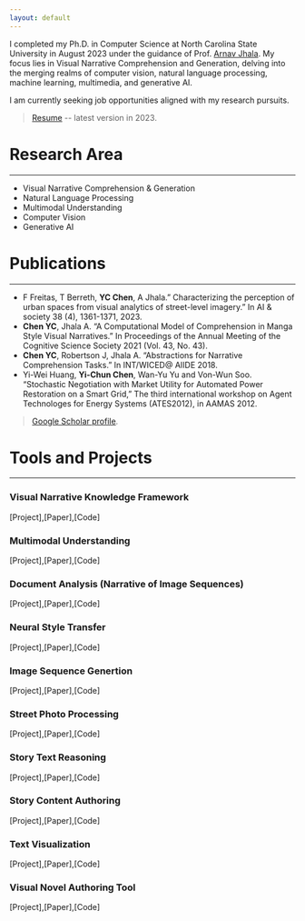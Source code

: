 ```yaml
---
layout: default
---
```


I completed my Ph.D. in Computer Science at North Carolina State University in August 2023 under the guidance of Prof. [Arnav Jhala](https://www.csc.ncsu.edu/people/ahjhala).
My focus lies in Visual Narrative Comprehension and Generation, delving into the merging realms of computer vision, natural language processing, machine learning, multimedia, and generative AI.

I am currently seeking job opportunities aligned with my research pursuits.

> [Resume](https://rimichen.github.io/RimiWeb/files/2023_resume.pdf) -- latest version in 2023.

# Research Area
---

- Visual Narrative Comprehension & Generation
- Natural Language Processing
- Multimodal Understanding
- Computer Vision
- Generative AI


# Publications
---

- F Freitas, T Berreth, **YC Chen**, A Jhala.” Characterizing the perception of urban spaces from visual analytics of street-level imagery.” In AI & society 38 (4), 1361-1371, 2023.
- **Chen YC**, Jhala A. “A Computational Model of Comprehension in Manga Style Visual Narratives.” In Proceedings of the Annual Meeting of the Cognitive Science Society 2021 (Vol. 43, No. 43).
- **Chen YC**, Robertson J, Jhala A. “Abstractions for Narrative Comprehension Tasks.” In INT/WICED@ AIIDE 2018.
- Yi-Wei Huang, **Yi-Chun Chen**, Wan-Yu Yu and Von-Wun Soo. “Stochastic Negotiation with Market Utility for Automated Power Restoration on a Smart Grid,” The third international workshop on Agent Technologes for Energy Systems (ATES2012), in AAMAS 2012.

> [Google Scholar profile](https://scholar.google.com/citations?user=al9zG3YAAAAJ&hl=en).

# Tools and Projects
---
### Visual Narrative Knowledge Framework
[Project],[Paper],[Code]

### Multimodal Understanding
[Project],[Paper],[Code]

### Document Analysis (Narrative of Image Sequences) 
[Project],[Paper],[Code]

### Neural Style Transfer
[Project],[Paper],[Code]

### Image Sequence Genertion
[Project],[Paper],[Code]

### Street Photo Processing
[Project],[Paper],[Code]

### Story Text Reasoning
[Project],[Paper],[Code]

### Story Content Authoring
[Project],[Paper],[Code]

### Text Visualization
[Project],[Paper],[Code]

### Visual Novel Authoring Tool
[Project],[Paper],[Code]